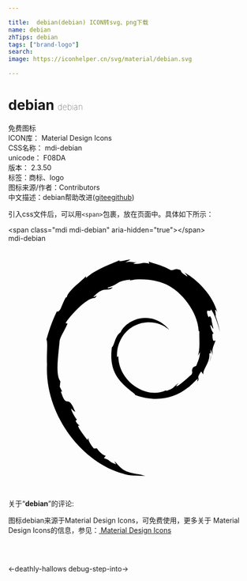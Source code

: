 ```yaml
---

title:  debian(debian) ICON转svg、png下载
name: debian
zhTips: debian
tags: ["brand-logo"]
search: 
image: https://iconhelper.cn/svg/material/debian.svg

---
```


# debian  <small style="font-size: 60%;font-weight: 100">debian</small>


<div class="detail-page">
<p>
<span><span class="badge-success badge">免费图标</span> </span>
<br/>
<span>
ICON库：
<span class="badge-secondary badge">Material Design Icons</span> 
</span>
<br/>
<span>
CSS名称：
<span class="badge-secondary badge">mdi-debian</span> 
</span>
<br/>
<span>
unicode：
<span class="badge-secondary badge">F08DA</span> 
<copy-btn content='F08DA' btn-title=""></copy-btn>
<copy-btn :content='String.fromCodePoint(parseInt("F08DA", 16))' btn-title="复制U"></copy-btn>
</span>
<br/>
<span>
版本：
<span class="badge-secondary badge">2.3.50</span> 
</span><br/><span>标签：<span class="badge-light badge"><router-link to="/tags/brand-logo.html">商标、logo</router-link></span></span>
<br/>
<span>图标来源/作者：<span class="badge-light badge">Contributors</span></span> 
<br/>
<span class="zh-detail">中文描述：<span class="badge-primary badge">debian</span><span class="help-link"><span>帮助改进</span>(<a href="https://gitee.com/liuwave/icon-helper/edit/master/json/material/debian.json" target="_blank" rel="noopener noreferrer">gitee</a><a href="https://github.com/liuwave/icon-helper/edit/master/json/material/debian.json" target="_blank" rel="noopener noreferrer">github</a></span>)</span><br/>
</p>
</div>
<div class="alert alert-dark">
  <i class="mdi mdi-debian mdi-48px"></i>
  <i class="mdi mdi-debian mdi-36px"></i>
  <i class="mdi mdi-debian mdi-24px"></i>
  <i class="mdi mdi-debian mdi-18px"></i>
</div>
<div>
  <p>引入css文件后，可以用<code>&lt;span&gt;</code>包裹，放在页面中。具体如下所示：    
  </p>
  <div class="alert alert-primary" style="font-size: 14px">
    &lt;span class="mdi mdi-debian" aria-hidden="true"&gt;&lt;/span&gt;
    <copy-btn content='<span class="mdi mdi-debian" aria-hidden="true"></span>'></copy-btn>
  </div>
  <div class="alert alert-secondary">
    <i class="mdi mdi-debian"
    style="font-size: 24px"
    aria-hidden="true"></i> mdi-debian
    <copy-btn content="mdi-debian" btn-title="复制图标名称"></copy-btn>
  </div>
</div>
<div id="svg" class="svg-wrap">
<svg xmlns="http://www.w3.org/2000/svg" viewBox="0 0 24 24"><path d="M18.5,10.57L18.3,10.94C18.56,10.16 18.41,9.31 18.45,8.57L18.38,8.55C18.31,6.7 16.71,4.73 15.29,4.07C14.06,3.5 12.17,3.4 11.3,3.83C11.42,3.72 11.9,3.68 11.75,3.6C10.38,3.73 10.69,4.07 9.64,4.34C9.35,4.62 10.5,4.12 9.87,4.5C9.31,4.63 9.05,4.38 8.22,5.24C8.29,5.36 8.75,4.89 8.37,5.36C7.58,5.27 5.89,7.16 5.53,7.78L5.72,7.82C5.41,8.59 5,9.08 4.95,9.54C4.87,10.68 4.5,12.75 5.03,13.39L4.97,13.92L5.2,14.37L5.08,14.38C5.66,16.21 5.7,14.42 6.47,16.32C6.36,16.28 6.24,16.24 6.08,16C6.06,16.19 6.32,16.69 6.62,17.08L6.5,17.22C6.66,17.53 6.82,17.6 6.93,17.71C6.3,17.36 7.5,18.84 7.63,19.03L7.73,18.86C7.71,19.1 7.9,19.42 8.26,19.87L8.56,19.86C8.69,20.1 9.14,20.54 9.41,20.56L9.23,20.8C9.92,21 9.56,21.09 10.41,21.39L10.24,21.09C10.67,21.46 10.8,21.79 11.41,22.07C12.26,22.37 12.37,22.25 13.23,22.5C12.5,22.5 11.64,22.5 11.06,22.28C7.1,21.21 3.5,16.56 3.74,11.78C3.68,10.81 3.84,9.6 3.68,9.36C3.9,8.62 4.16,7.72 4.69,6.65C4.65,6.58 4.78,6.86 5.05,6.41C5.21,6.05 5.34,5.66 5.55,5.31L5.65,5.28C5.76,4.67 7.08,3.73 7.5,3.26V3.44C8.36,2.63 9.9,2.09 10.76,1.71C10.53,1.96 11.27,1.68 11.8,1.65L11.31,1.93C11.94,1.77 11.91,2 12.56,1.9C12.33,1.93 12.06,2 12.1,2.06C12.82,2.14 12.94,1.84 13.61,2.06L13.56,1.86C14.5,2.2 14.69,2.14 15.7,2.68C16.06,2.69 16.1,2.46 16.63,2.68C16.73,2.84 16.61,2.87 17.27,3.27C17.34,3.24 17.14,3.05 17,2.9C18.3,3.61 19.75,5.12 20.18,6.74C19.77,6 20.14,7.13 20,7.07C20.18,7.56 20.33,8.07 20.43,8.6C20.31,8.17 20.04,7.12 19.57,6.45C19.54,6.88 18.97,6.15 19.28,7.11C19.5,7.45 19.33,6.76 19.62,7.36C19.62,7.65 19.73,7.94 19.8,8.31C19.7,8.29 19.58,7.9 19.5,8C19.6,8.5 19.77,8.72 19.83,8.76C19.8,8.84 19.71,8.68 19.71,9C19.75,9.74 19.92,9.43 20,9.46C19.91,9.83 19.59,10.25 19.75,10.88L19.55,10.32C19.5,10.85 19.66,10.95 19.42,11.6C19.6,11 19.58,10.5 19.41,10.75C19.5,11.57 18.76,12.2 18.83,12.73L18.62,12.44C18.05,13.27 18.61,12.89 18.22,13.5C18.36,13.27 18.15,13.42 18.33,13.14C18.21,13.15 17.78,13.67 17.39,13.97C15.85,15.2 14,15.37 12.24,14.7H12.23C12.24,14.66 12.23,14.61 12.11,14.53C10.6,13.38 9.71,12.4 10,10.12C10.25,9.95 10.31,9 10.84,8.67C11.16,7.96 12.12,7.31 13.15,7.29C14.2,7.23 15.09,7.85 15.54,8.43C14.72,7.68 13.4,7.45 12.26,8C11.11,8.53 10.42,9.8 10.5,11.07C10.56,11 10.6,11.05 10.62,10.89C10.59,13.36 13.28,15.17 15.22,14.26L15.25,14.31C16.03,14.09 15.93,13.92 16.44,13.56C16.4,13.65 16.1,13.86 16.28,13.86C16.53,13.8 17.31,13.07 17.7,12.73C17.87,12.35 17.6,12.5 17.85,12.04L18.15,11.89C18.32,11.41 18.5,11.14 18.5,10.57" /></svg>
</div>
<detail full-name='mdi-debian'></detail>
<div class="icon-detail__container">
<p>关于“<b>debian</b>”的评论:</p>
</div>
<Vssue title="关于“debian”的评论" />    
<div><p>图标debian来源于Material Design Icons，可免费使用，更多关于 Material Design Icons的信息，参见：<a target="_blank" href="https://iconhelper.cn/material.html"> Material Design Icons</a>
</p></div>

<div style="padding:2rem 0 " class="page-nav"><p class="inner"><span class="prev">←<router-link to="/icon/deathly-hallows.html">deathly-hallows</router-link></span> <span class="next"><router-link to="/icon/debug-step-into.html">debug-step-into</router-link>→</span></p></div>

